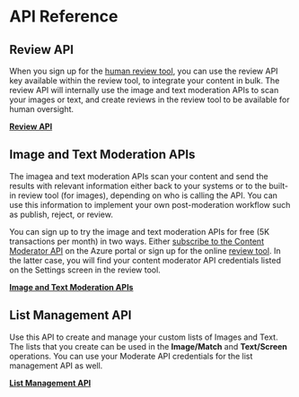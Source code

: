 <!-- 
NavPath: Content Moderator
LinkLabel: API Reference
Url: content-moderator/documentation/api-reference
Weight: 130
-->

# API Reference #

## Review API ##
When you sign up for the [human review tool](http://contentmoderator.cognitive.microsoft.com/ "Content Moderator Review Tool"), you can use the review API key available within the review tool, to integrate your content in bulk. The review API will internally use the image and text moderation APIs to scan your images or text, and create reviews in the review tool to be available for human oversight.

[**Review API**](https://westus.dev.cognitive.microsoft.com/docs/services/580519463f9b070e5c591178/operations/580519483f9b0709fc47f9c5 "Content Moderator Review API")

## Image and Text Moderation APIs ##
The imagea and text moderation APIs scan your content and send the results with relevant information either back to your systems or to the built-in review tool (for images), depending on who is calling the API. You can use this information to implement your own post-moderation workflow such as publish, reject, or review.

You can sign up to try the image and text moderation APIs for free (5K transactions per month) in two ways. Either [subscribe to the Content Moderator API](https://portal.azure.com/#create/Microsoft.CognitiveServices/apitype/ContentModerator) on the Azure portal or sign up for the online [review tool](http://contentmoderator.cognitive.microsoft.com/). In the latter case, you will find your content moderator API credentials listed on the Settings screen in the review tool.

[**Image and Text Moderation APIs**](https://westus.dev.cognitive.microsoft.com/docs/services/57cf753a3f9b070c105bd2c1/operations/57cf753a3f9b070868a1f66c "Image and Text Moderation APIs")

## List Management API ##
Use this API to create and manage your custom lists of Images and Text. The lists that you create can be used in the **Image/Match** and **Text/Screen** operations. You can use your Moderate API credentials for the list management API as well.

[**List Management API**](https://westus.dev.cognitive.microsoft.com/docs/services/57cf755e3f9b070c105bd2c2/operations/57cf755e3f9b070868a1f675 "Content Moderator List Management API")
